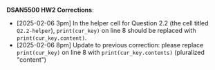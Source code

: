 **DSAN5500 HW2 Corrections**:

* [2025-02-06 3pm] In the helper cell for Question 2.2 (the cell titled `Q2.2-helper`), `print(cur_key)` on line 8 should be replaced with `print(cur_key.content)`.
* [2025-02-06 8pm] Update to previous correction: please replace `print(cur_key)` on line 8 with `print(cur_key.contents)` (pluralized "content")
